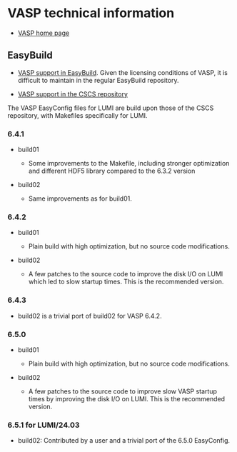 # VASP technical information

-   [VASP home page](https://www.vasp.at/)


## EasyBuild

-   [VASP support in EasyBuild](https://github.com/easybuilders/easybuild-easyconfigs/tree/develop/easybuild/easyconfigs/v/VASP).
    Given the licensing conditions of VASP, it is difficult to maintain in the regular EasyBuild repository.

-   [VASP support in the CSCS repository](https://github.com/eth-cscs/production/tree/master/easybuild/easyconfigs/v/VASP)

The VASP EasyConfig files for LUMI are build upon those of the CSCS repository, with Makefiles 
specifically for LUMI.


### 6.4.1 

-   build01

    -   Some improvements to the Makefile, including stronger optimization and 
        different HDF5 library compared to the 6.3.2 version

-   build02

    -   Same improvements as for build01.


### 6.4.2

-   build01

    - Plain build with high optimization, but no source code modifications.

-   build02

    - A few patches to the source code to improve the disk I/O on LUMI which led to slow startup times. This is the recommended version.


### 6.4.3

-   build02 is a trivial port of build02 for VASP 6.4.2.


### 6.5.0

-   build01

    - Plain build with high optimization, but no source code modifications.

-   build02

    - A few patches to the source code to improve slow VASP startup times by improving the disk I/O on LUMI. This is the recommended version.

    
### 6.5.1 for LUMI/24.03

-   build02: Contributed by a user and a trivial port of the 6.5.0 EasyConfig.
